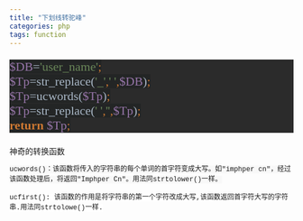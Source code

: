 ```yaml
---
title: "下划线转驼峰"
categories: php  
tags: function
---
```

<pre style="background-color:#2b2b2b;color:#a9b7c6;font-family:'宋体';font-size:16.5pt;"><span style="color:#9876aa;background-color:#232525;">$DB</span><span style="background-color:#232525;">=</span><span style="color:#6a8759;background-color:#232525;">'user_name'</span><span style="color:#cc7832;background-color:#232525;">;
</span><span style="color:#9876aa;background-color:#232525;">$Tp</span><span style="background-color:#232525;">=str_replace(</span><span style="color:#6a8759;background-color:#232525;">'_'</span><span style="color:#cc7832;background-color:#232525;">,</span><span style="color:#6a8759;background-color:#232525;">' '</span><span style="color:#cc7832;background-color:#232525;">,</span><span style="color:#9876aa;background-color:#232525;">$DB</span><span style="background-color:#232525;">)</span><span style="color:#cc7832;background-color:#232525;">;
</span><span style="color:#9876aa;background-color:#232525;">$Tp</span><span style="background-color:#232525;">=ucwords(</span><span style="color:#9876aa;background-color:#232525;">$Tp</span><span style="background-color:#232525;">)</span><span style="color:#cc7832;background-color:#232525;">;
</span><span style="color:#9876aa;background-color:#232525;">$Tp</span><span style="background-color:#232525;">=str_replace(</span><span style="color:#6a8759;background-color:#232525;">' '</span><span style="color:#cc7832;background-color:#232525;">,</span><span style="color:#6a8759;background-color:#232525;">''</span><span style="color:#cc7832;background-color:#232525;">,</span><span style="color:#9876aa;background-color:#232525;">$Tp</span><span style="background-color:#232525;">)</span><span style="color:#cc7832;background-color:#232525;">;
</span><span style="color:#cc7832;background-color:#232525;font-weight:bold;">return </span><span style="color:#9876aa;background-color:#232525;">$Tp</span><span style="color:#cc7832;background-color:#232525;">;</span></pre>

神奇的转换函数

<span style="font-family: Consolas, 'Courier New', Courier, mono, serif; font-size: 12px; line-height: 18px; background-color: rgb(248, 248, 248);">ucwords()：该函数将传入的字符串的每个单词的首字符变成大写。如"imphper&nbsp;cn"，经过该函数处理后，将返回"Imphper&nbsp;Cn"。用法同strtolower()一样。</span>

<span style="font-family: Consolas, 'Courier New', Courier, mono, serif; font-size: 12px; line-height: 18px; background-color: rgb(248, 248, 248);"><span style="font-family: Consolas, 'Courier New', Courier, mono, serif; font-size: 12px; line-height: 18px; background-color: rgb(255, 255, 255);">ucfirst():&nbsp;该函数的作用是将字符串的第一个字符改成大写,该函数返回首字符大写的字符串.用法同strtolowe()一样.</span></span>
